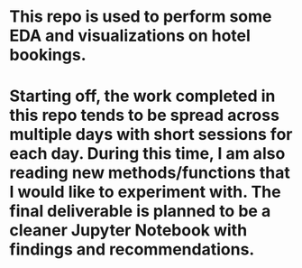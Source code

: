 # This repo is used to perform some EDA and visualizations on hotel bookings.
# Starting off, the work completed in this repo tends to be spread across multiple days with short sessions for each day.  During this time, I am also reading new methods/functions that I would like to experiment with.  The final deliverable is planned to be a cleaner Jupyter Notebook with findings and recommendations.